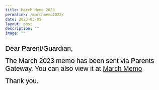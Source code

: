 ```yaml
---
title: March Memo 2023
permalink: /marchmemo2023/
date: 2023-03-05
layout: post
description: ""
image: ""
---
```

<span style="font-size:16.0pt;font-family:Arial;color:black">Dear Parent/Guardian,

<span style="font-size:16.0pt;font-family:Arial;color:black">The March 2023 memo has been sent via Parents Gateway.  You can also view it at
<a href="[March Memo](/files/Monthly%20Memo/Marchmemo2023.pdf)" target="_blank" rel="noopener noreferrer">March Memo</a>
	
<span style="font-size:16.0pt;font-family:Arial;color:black">Thank you.<br>
